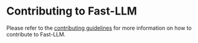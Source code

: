 # Contributing to Fast-LLM

Please refer to the [contributing guidelines](https://servicenow.github.io/Fast-LLM/developers/contributing) for more information on how to contribute to Fast-LLM.
